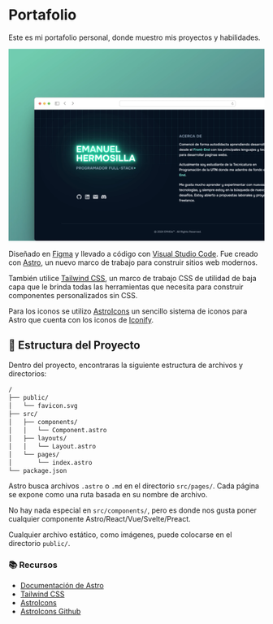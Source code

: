 # Portafolio

Este es mi portafolio personal, donde muestro mis proyectos y habilidades.

![Preview](public/Preview.webp)

Diseñado en [Figma](https://figma.com) y llevado a código con [Visual Studio Code](https://code.visualstudio.com/).
Fue creado con [Astro](https://astro.build/), un nuevo marco de trabajo para construir sitios web modernos.

También utilice [Tailwind CSS](https://tailwindcss.com/), un marco de trabajo CSS de utilidad de baja capa que le brinda todas las herramientas que necesita para construir componentes personalizados sin CSS.

Para los iconos se utilizo [AstroIcons](https://www.astroicon.dev/) un sencillo sistema de iconos para Astro que cuenta con los iconos de [Iconify](https://iconify.design/).

## 🚀 Estructura del Proyecto

Dentro del proyecto, encontraras la siguiente estructura de archivos y directorios:

```text
/
├── public/
│   └── favicon.svg
├── src/
│   ├── components/
│   │   └── Component.astro
│   ├── layouts/
│   │   └── Layout.astro
│   └── pages/
│       └── index.astro
└── package.json
```

Astro busca archivos `.astro` o `.md` en el directorio `src/pages/`. Cada página se expone como una ruta basada en su nombre de archivo.

No hay nada especial en `src/components/`, pero es donde nos gusta poner cualquier componente Astro/React/Vue/Svelte/Preact.

Cualquier archivo estático, como imágenes, puede colocarse en el directorio `public/`.

### 📚 Recursos

- [Documentación de Astro](https://docs.astro.build/)
- [Tailwind CSS](https://tailwindcss.com/)
- [AstroIcons](https://www.astroicon.dev/)
- [AstroIcons Github](https://github.com/natemoo-re/astro-icon)
